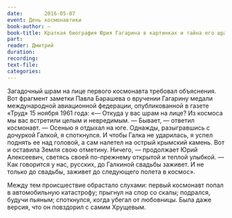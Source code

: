 ```yaml
---
date:		2016-05-07
event: День космонавтики
book-author: —
book-title: Краткая биография Юрия Гагарина в картинках и тайна его шрама
part:
reader: Дмитрий
duration:
recording:
text-file:
categories:
---
```

Загадочный шрам на лице первого космонавта требовал объяснения. Вот фрагмент заметки Павла Барашева о вручении Гагарину медали международной авиационной федерации, опубликованной в газете «Труд» 15 ноября 1961 года:
«— Откуда у вас шрам на лице? Из космоса мы вас встретили целым и невредимым.
— Бывает, — ответил космонавт. — Осенью я отдыхал на юге. Однажды, разыгравшись с дочуркой Галкой, я споткнулся. И чтобы Галка не ударилась, я успел поднять ее над головой, а сам налетел на острый крымский камень. Вот и оставила Земля свою отметину. Ничего, — продолжает Юрий Алексеевич, светясь своей по-прежнему открытой и теплой улыбкой. — Как говорится у нас, русских, до Галкиной свадьбы заживет. И не только до свадьбы, заживет до следующего полета в космос».

Между тем происшествие обрастало слухами: первый космонавт попал в автомобильную катастрофу; прыгнул на спор со скалы; подрался, будучи пьяным; споткнулся, когда убегал от любовницы. Была даже версия, что он повздорил с самим Хрущевым.
